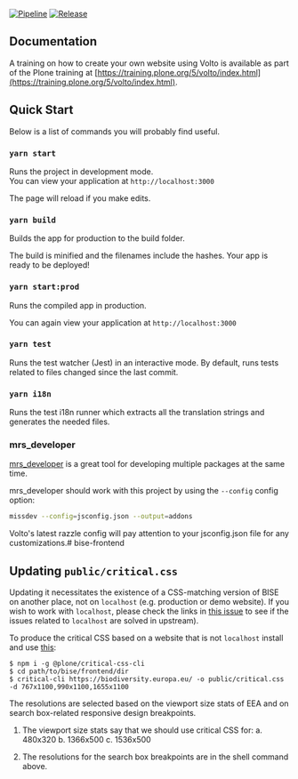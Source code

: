 [![Pipeline](https://ci.eionet.europa.eu/buildStatus/icon?job=volto.eea.europa.eu/bise-frontend/develop&subject=pipeline)](https://ci.eionet.europa.eu/view/Github/job/volto.eea.europa.eu/job/bise-frontend/job/develop/display/redirect)
[![Release](https://img.shields.io/github/v/release/eea/bise-frontend?sort=semver)](https://github.com/eea/bise-frontend/releases)

## Documentation

A training on how to create your own website using Volto is available as part of the Plone training at [https://training.plone.org/5/volto/index.html](https://training.plone.org/5/volto/index.html).

## Quick Start

Below is a list of commands you will probably find useful.

### `yarn start`

Runs the project in development mode.  
You can view your application at `http://localhost:3000`

The page will reload if you make edits.

### `yarn build`

Builds the app for production to the build folder.

The build is minified and the filenames include the hashes.
Your app is ready to be deployed!

### `yarn start:prod`

Runs the compiled app in production.

You can again view your application at `http://localhost:3000`

### `yarn test`

Runs the test watcher (Jest) in an interactive mode.
By default, runs tests related to files changed since the last commit.

### `yarn i18n`

Runs the test i18n runner which extracts all the translation strings and
generates the needed files.


### mrs_developer

[mrs_developer](https://www.npmjs.com/package/mrs-developer) is a great tool
for developing multiple packages at the same time.

mrs_developer should work with this project by using the `--config` config option:

```bash
missdev --config=jsconfig.json --output=addons
```

Volto's latest razzle config will pay attention to your jsconfig.json file
for any customizations.# bise-frontend

## Updating `public/critical.css`

Updating it necessitates the existence of a CSS-matching version of BISE on another
place, not on `localhost` (e.g. production or demo website). If you wish to work with `localhost`, please check the links in [this issue](https://github.com/nileshgulia1/critical-css-generator/issues/2) to see if the issues related to `localhost` are solved in upstream).

To produce the critical CSS based on a website that is not `localhost` install and use [this](https://github.com/plone/critical-css-cli):

```shell
$ npm i -g @plone/critical-css-cli
$ cd path/to/bise/frontend/dir
$ critical-cli https://biodiversity.europa.eu/ -o public/critical.css -d 767x1100,990x1100,1655x1100
```

The resolutions are selected based on the viewport size stats of EEA and on
search box-related responsive design breakpoints.

1. The viewport size stats say that we should use critical CSS for:
  a. 480x320
  b. 1366x500
  c. 1536x500

2. The resolutions for the search box breakpoints are in the shell command
   above.
